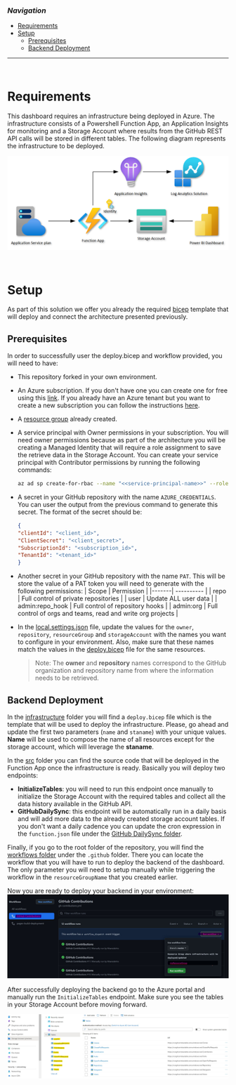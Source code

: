 ### _Navigation_

- [Requirements](#requirements)
- [Setup](#setup)
  - [Prerequisites](#prerequisites)
  - [Backend Deployment](#backend-deployment)

---

<br>

# Requirements

This dashboard requires an infrastructure being deployed in Azure. The infrastructure consists of a Powershell Function App, an Application Insights for monitoring and a Storage Account where results from the GitHub REST API calls will be stored in different tables. The following diagram represents the infrastructure to be deployed.

![ADO Dashboard Architecture][GHDashboardArchitecture]

<br>

# Setup

As part of this solution we offer you already the required [bicep][BicepOverview] template that will deploy and connect the architecture presented previously.

## Prerequisites

In order to successfully user the deploy.bicep and workflow provided, you will need to have:
- This repository forked in your own environment.
- An Azure subscription. If you don't have one you can create one for free using this [link][GetAzure]. If you already have an Azure tenant but you want to create a new subscription you can follow the instructions [here][CreateSubscription].
- A [resource group][ResourceGroup] already created.
- A service principal with Owner permissions in your subscription. You will need owner permissions because as part of the architecture you will be creating a Managed Identity that will require a role assignment to save the retrieve data in the Storage Account. You can create your service principal with Contributor permissions by running the following commands:
    ```sh
    az ad sp create-for-rbac --name "<<service-principal-name>>" --role "Contributor" --output "json"
    ```
- A secret in your GitHub repository with the name `AZURE_CREDENTIALS`. You can user the output from the previous command to generate this secret. The format of the secret should be:
    ```json
    {
    "clientId": "<client_id>",
    "ClientSecret": "<client_secret>",
    "SubscriptionId": "<subscription_id>",
    "TenantId": "<tenant_id>"
    }
    ```
- Another secret in your GitHub repository with the name `PAT`. This will be store the value of a PAT token you will need to generate with the following permissions:
    | Scope | Permission |
    |-------| ---------- |
    | repo | Full control of private repositories |
    | user | Update ALL user data |
    | admin:repo_hook | Full control of repository hooks |
    | admin:org | Full control of orgs and teams, read and write org projects |
- In the [local.settings.json][local.settings.json] file, update the values for the `owner`, `repository`, `resourceGroup` and `storageAccount` with the names you want to configure in your environment. Also, make sure that these names match the values in the [deploy.bicep][deploy.bicep] file for the same resources.

    > Note: The **owner** and **repository** names correspond to the GitHub organization and repository name from where the information needs to be retrieved.

## Backend Deployment

In the [infrastructure][infrastructure] folder you will find a `deploy.bicep` file which is the template that will be used to deploy the infrastructure. Please, go ahead and update the first two parameters (`name` and `staname`) with your unique values. **Name** will be used to compose the name of all resources except for the storage account, which will leverage the **staname**.

In the [src][src] folder you can find the source code that will be deployed in the Function App once the infrastructure is ready. Basically you will deploy two endpoints:
- **InitializeTables**: you will need to run this endpoint once manually to initialize the Storage Account with the required tables and collect all the data history available in the GitHub API.
- **GitHubDailySync**: this endpoint will be automatically run in a daily basis and will add more data to the already created storage account tables. If you don't want a daily cadence you can update the cron expression in the `function.json` file under the [GitHub DailySync folder][GitHubDailySyncfolder].

Finally, if you go to the root folder of the repository, you will find the [workflows folder][WorkflowsFolder] under the `.github` folder. There you can locate the workflow that you will have to run to deploy the backend of the dashboard. The only parameter you will need to setup manually while triggering the workflow in the `resourceGroupName` that you created earlier.

Now you are ready to deploy your backend in your environment:
![deploy-backend][DeployBackend]

After successfully deploying the backend go to the Azure portal and manually run the `InitializeTables` endpoint. Make sure you see the tables in your Storage Account before moving forward.

![storage-tables][StorageTables]

<br>


<!-- Docs -->
[BicepOverview]: <https://learn.microsoft.com/en-us/azure/azure-resource-manager/bicep/overview?tabs=bicep>
[GetAzure]: <https://azure.microsoft.com/en-us/free/search/?OCID=AID2200258_SEM_069a8abd963111ebbd21e8d33199249f:G:s&ef_id=069a8abd963111ebbd21e8d33199249f:G:s&msclkid=069a8abd963111ebbd21e8d33199249f>
[CreateSubscription]: <https://docs.microsoft.com/en-us/azure/cost-management-billing/manage/create-subscription#:~:text=On%20the%20Customers%20page%2C%20select%20the%20customer.%20In,page%2C%20select%20%2B%20Add%20to%20create%20a%20subscription>
[ResourceGroup]: <https://learn.microsoft.com/en-us/azure/azure-resource-manager/management/manage-resource-groups-portal>

<!-- Images -->
[GHDashboardArchitecture]: <./media/github-dashboard-architecture.png>
[DeployBackend]: <./media/run-workflow.jpg>
[StorageTables]: <./media/storage-tables.jpg>

<!-- References -->
[local.settings.json]: <https://github.com/Azure/CCOInsights/blob/main/dashboards/GitHubDashboard-Contributors/src/local.settings.json>
[deploy.bicep]: <https://github.com/Azure/CCOInsights/blob/main/dashboards/GitHubDashboard-Contributors/infrastructure/deploy.bicep>
[infrastructure]: <https://github.com/Azure/CCOInsights/blob/main/dashboards/GitHubDashboard-Contributors/infrastructure>
[src]: <https://github.com/Azure/CCOInsights/blob/main/dashboards/GitHubDashboard-Contributors/src>
[GitHubDailySyncfolder]: <https://github.com/Azure/CCOInsights/blob/main/dashboards/GitHubDashboard-Contributors/src/GitHubContributions/GitHubDailySync>
[WorkflowsFolder]: <https://github.com/Azure/CCOInsights/tree/main/.github/workflows>